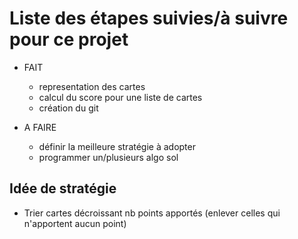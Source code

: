 # Liste des étapes suivies/à suivre pour ce projet

* FAIT
  + representation des cartes
  + calcul du score pour une liste de cartes
  + création du git
  
* A FAIRE
  + définir la meilleure stratégie à adopter
  * programmer un/plusieurs algo sol


## Idée de stratégie
  * Trier cartes décroissant nb points apportés (enlever celles qui n'apportent aucun point) 
